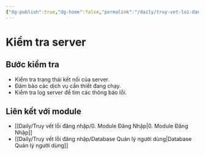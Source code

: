 ```yaml
---
{"dg-publish":true,"dg-home":false,"permalink":"/daily/truy-vet-loi-dang-nhap/kiem-tra-server/","dgPassFrontmatter":true,"noteIcon":"","updated":"2025-01-14T22:06:31.996+07:00"}
---
```


# Kiểm tra server

## Bước kiểm tra
- Kiểm tra trạng thái kết nối của server.
- Đảm bảo các dịch vụ cần thiết đang chạy.
- Kiểm tra log server để tìm các thông báo lỗi.

## Liên kết với module
- [[Daily/Truy vết lỗi đăng nhập/0. Module Đăng Nhập\|0. Module Đăng Nhập]]
- [[Daily/Truy vết lỗi đăng nhập/Database Quản lý người dùng\|Database Quản lý người dùng]]